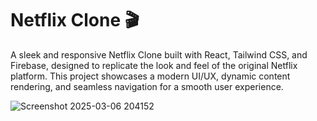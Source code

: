 # Netflix Clone 🎬
 
A sleek and responsive Netflix Clone built with React, Tailwind CSS, and Firebase, designed to replicate the look and feel of the original Netflix platform. This project showcases a modern UI/UX, dynamic content rendering, and seamless navigation for a smooth user experience.

![Screenshot 2025-03-06 204152](https://github.com/user-attachments/assets/46b00fa6-bac7-4eb8-9611-9088e1d71f06)
